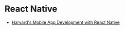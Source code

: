 # React Native

- [Harvard's Mobile App Development with React Native](https://cs50.github.io/mobile/lectures)